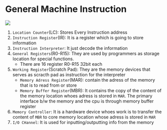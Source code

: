 # General Machine Instruction
<img src="https://data.crazyengineers.com/old-attachments/0/621-general-machine-structure.png"></img>

1. `Location Counter`(LC): Stores Every Instruction address 
1. `Instruction Register`(IR): It is a register which is going to store information
1. `Instruction Interpreter`: It just decode the information
1. `General Registers`(R0-R15): They are used by programmers as storage location for special functions.
    - There are 16 register R0-R15 32bit each
1. `Working Register`(Scratch Pad): They are the memory devices that serves as scracth pad as instruction for the interpreter
    - `Memory Adress Register`(MAR): contain the adress of the memory that is to read from or store 
    - `Memory Buffer Register`(MBR): It contains the copy of the content of the memory location whoes adress is stored in `MAR`. The primary interface b/w the memory and the cpu is through memory buffer register
1. `Memory Controller`: It is a hardware device whoes work is to transfer the content of `MBR` to core memory location whose adress is stored in `MAR`
1. `I/O CHannel`: It is used for inputting/outputting info from the memory